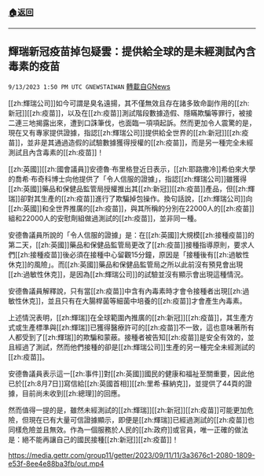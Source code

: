 ###  [:house:返回](README.md)
---


## 輝瑞新冠疫苗掉包疑雲：提供給全球的是未經測試內含毒素的疫苗
`9/13/2023 1:50 PM UTC GNEWSTAIWAN` [轉載自GNews](https://gnews.org/articles/1685854)


[[zh:輝瑞公司]]如今可謂是臭名遠揚，其不僅無效且存在諸多致命副作用的[[zh:新冠]][[zh:疫苗]]，以及在[[zh:疫苗]]測試階段數據造假、隱瞞欺騙等罪行，被接二連三地揭露出來，遭到口誅筆伐，也面臨一項項起訴。然而更加令人震驚的是，現在又有專家提供證據，指認[[zh:輝瑞公司]]提供給全世界的[[zh:新冠]][[zh:疫苗]]，並非是其通過造假的試驗數據獲得授權的[[zh:疫苗]]，而是另一種完全未經測試且內含毒素的[[zh:疫苗]]！

[[zh:英國]][[zh:國會議員]]安德魯·布里格登近日表示，[[zh:耶路撒冷]]希伯來大學的喬希·布奇科博士向他提供了「令人信服的證據」，指認[[zh:輝瑞公司]]雖獲得[[zh:英國]]藥品和保健品監管局授權推出其[[zh:新冠]][[zh:疫苗]]產品，但[[zh:輝瑞]]卻對其生產的[[zh:疫苗]]進行了欺騙掉包操作。換句話說，[[zh:輝瑞公司]]向[[zh:英國]]和全世界推廣的[[zh:疫苗]]，與其所稱的分別在22000人的[[zh:疫苗]]組和22000人的安慰劑組做過測試的[[zh:疫苗]]，並非同一種。

安德魯議員所說的「令人信服的證據」是：在[[zh:英國]]大規模[[zh:接種疫苗]]的第二天，[[zh:英國]]藥品和保健品監管局更改了[[zh:疫苗]]接種指導原則，要求人們[[zh:接種疫苗]]後必須在接種中心留觀15分鐘，原因是「接種後有[[zh:過敏性休克]]的風險」。而[[zh:英國]]藥品和保健品監管局之所以此前沒有預見會出現[[zh:過敏性休克]]，是因為[[zh:輝瑞公司]]的試驗並沒有顯示會出現這種情況。

安德魯議員解釋說，只有當[[zh:疫苗]]中含有內毒素時才會令接種者出現[[zh:過敏性休克]]，並且只有在大腸桿菌等細菌中培養的[[zh:疫苗]]才會產生內毒素。

上述情況表明，[[zh:輝瑞]]在全球範圍內推廣的[[zh:新冠]][[zh:疫苗]]，其生產方式或生產標準與[[zh:輝瑞]]已獲得醫療許可的[[zh:疫苗]]不一致，這也意味著所有人都受到了[[zh:輝瑞]]的欺騙和蒙蔽。接種者被告知[[zh:疫苗]]是安全有效的，並且經過了測試，然而他們接種的卻是[[zh:輝瑞公司]]生產的另一種完全未經測試的[[zh:疫苗]]。

安德魯議員表示這一[[zh:事件]]對[[zh:英國]]國民的健康和福祉至關重要，因此他已於[[zh:8月7日]]寫信給[[zh:英國首相]][[zh:里希·蘇納克]]，並提供了44頁的證據，目前尚未收到[[zh:總理]]的回應。

然而值得一提的是，雖然未經測試的[[zh:輝瑞]][[zh:新冠]][[zh:疫苗]]可能更加危險，但現在已有大量可信證據顯示，即便是[[zh:輝瑞]]已經過測試的[[zh:疫苗]]也同樣危險並且無效。作為一個服務於人民的[[zh:政府]]或官員，唯一正確的做法是：絕不能再讓自己的國民接種[[zh:新冠]][[zh:疫苗]]！


https://media.gettr.com/group11/getter/2023/09/11/11/3a3676c1-2080-1809-e53f-8ee4e88ba3fb/out.mp4


